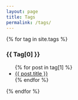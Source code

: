 ```yaml
---
layout: page
title: Tags
permalink: /tags/
---
```



{% for tag in site.tags %}
  <h3 style="text-transform: capitalize">{{ tag[0] }}</h3>
  <ul>
    {% for post in tag[1] %}
      <li><a href="{{ post.url }}">{{ post.title }}</a></li>
    {% endfor %}
  </ul>
{% endfor %}
